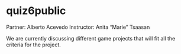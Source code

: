 # quiz6public
Partner: Alberto Acevedo 
Instructor: Anita “Marie” Tsaasan

We are currently discussing different game projects that will fit all the criteria for the project.
